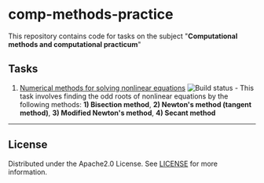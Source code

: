 # comp-methods-practice
This repository contains code for tasks on the subject "**Computational methods and computational practicum**" 
## Tasks
1. [Numerical methods for solving nonlinear equations](https://github.com/egor-shishkarev/comp-methods-practice/tree/main/NonlinearEquations) ![Build status](https://img.shields.io/github/actions/workflow/status/egor-shishkarev/comp-methods-practice/CI.yml?branch=NonlinearEquations) - This task involves finding the odd roots of nonlinear equations by the following methods: **1) Bisection method**, **2) Newton's method (tangent method)**, **3) Modified Newton's method**, **4) Secant method**
---
## License
Distributed under the Apache2.0 License. See [LICENSE](https://github.com/egor-shishkarev/comp-methods-practice/blob/main/LICENSE) for more information.
